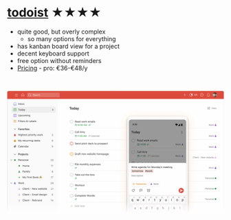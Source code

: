 # [todoist](https://todoist.com/) ★★★★


- quite good, but overly complex
	- so many options for everything
- has kanban board view for a project
- decent keyboard support
- free option without reminders
- [Pricing](https://todoist.com/pricing) - pro: €36-€48/y




<br>

![Screenshot](todoist.png)

